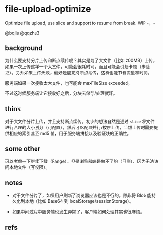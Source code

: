 # file-upload-optimize

Optimize file upload, use slice and support to resume from break. WIP -，-

@bqliu @qqzhu3

## background

为什么要支持分片上传和断点续传呢？其实是为了大文件（比如 200MB）上传，如果一次上传这样一个大文件，可能会很耗时间，而且可能会引起卡顿（未验证）。另外如果上传失败，最好是能支持断点续传，这样也能节省流量和时间。

服务端如果一次接收太大文件，也可能会 maxFileSize exceeded。

不过这时候服务端让它接收好之后，分块去储存/处理就好。

## think

对于大文件分片上传，并且支持断点续传，初步的想法自然是通过 `slice` 将文件进行合理的大小划分（可配置），然后可以配置并行/按序上传，当然上传时需要提供相应的索引甚至 md5 值，用于服务端拼接以及验证块的正确性。

## some other

可以考虑一下继续下载（Range），但是浏览器端是做不了的（目测），因为无法访问本地文件（写权限）。

## notes

- 对于文件分片了，如果用户刷新了浏览器应该也是不行的。除非将 Blob 能持久化到本地（比如 Base64 到 localStorage/sessionStorage）。

- 如果中间过程中服务端也发生异常了，客户端如何处理其实也很麻烦。

## refs

